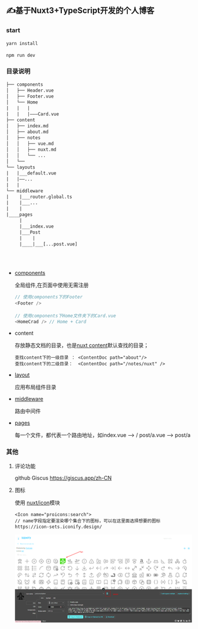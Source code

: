 ## ✍基于Nuxt3+TypeScript开发的个人博客


### start
```
yarn install

npm run dev 

```

### 目录说明

```.
├── components
│   ├── Header.vue
│   ├── Footer.vue
│   └── Home
|   |   |
|   |   |———Card.vue
├── content
│   ├── index.md
│   ├── about.md
│   ├── notes
│   │   ├── vue.md
│   │   ├── nuxt.md
│   │   └── ...
│   └── 
└── layouts
|   |___default.vue
|   |——...
|   |
└── middleware
|    |___router.global.ts
|    |___...
|    |
|____pages
     |
     |___index.vue
     |___Post
     |    |
     |____|___[...post.vue]




```
- [components](https://nuxt.com.cn/docs/guide/directory-structure/components)

  全局组件,在页面中使用无需注册

  ``` js
  // 使用components下的Footer
  <Footer />

  // 使用components下Home文件夹下的Card.vue
  <HomeCrad /> // Home + Card 
  ```

- content

  存放静态文档的目录，也是[nuxt content](https://nuxt.com.cn/docs/guide/directory-structure/content#%E5%90%AF%E7%94%A8nuxt-content)默认查找的目录；
  ```
  查找content下的一级目录 ： <ContentDoc path="about"/>
  查找content下的二级目录：  <ContentDoc path="/notes/nuxt" />
  ```

- [layout](https://nuxt.com.cn/docs/guide/directory-structure/layouts)

    应用布局组件目录
  
- [middleware](https://nuxt.com.cn/docs/guide/directory-structure/middleware)

    路由中间件

- [pages](https://nuxt.com.cn/docs/guide/directory-structure/pages)

    每一个文件，都代表一个路由地址，如index.vue --> /    post/a.vue --> post/a

### 其他
  1. 评论功能

     github Giscus  https://giscus.app/zh-CN

  2. 图标

     使用 [nuxt/icon](https://nuxt.com.cn/modules/icon)模块
    
      ```
      <Icon name="proicons:search">
      // name字段指定要渲染哪个集合下的图标，可以在这里面选择想要的图标 https://icon-sets.iconify.design/
      ```

      ![alt text](image.png)